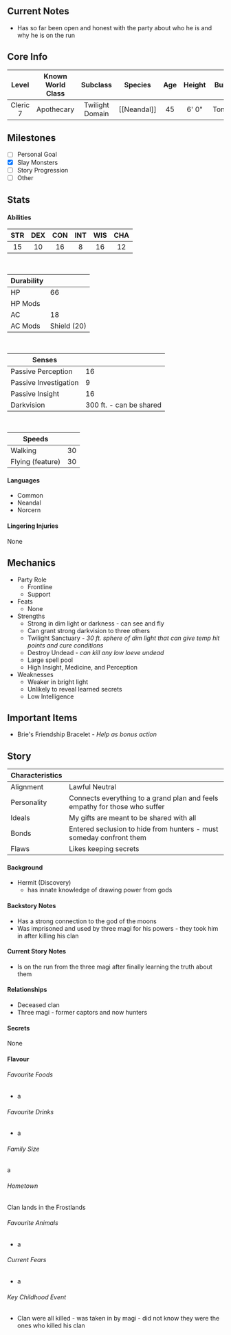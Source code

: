## Current Notes
- Has so far been open and honest with the party about who he is and why he is on the run
## Core Info
| Level | Known World Class | Subclass | Species | Age | Height | Build |
|:---:|:---:|:---:|:---:|:---:|:---:|:---:|
| Cleric 7 | Apothecary | Twilight Domain | [[Neandal]] | 45 | 6' 0" | Toned |
## Milestones
- [ ] Personal Goal
- [x] Slay Monsters
- [ ] Story Progression
- [ ] Other
## Stats
#### Abilities
| STR | DEX | CON | INT | WIS | CHA |
|:---:|:---:|:---:|:---:|:---:|:---:|
| 15 | 10 | 16 | 8 | 16 | 12 |

<br>

| Durability | |
|---|---|
| HP | 66 |
| HP Mods |  |
| AC | 18 |
| AC Mods | Shield (20) |

<br>

| Senses | |
|---|---|
| Passive Perception | 16 |
| Passive Investigation | 9 |
| Passive Insight | 16 |
| Darkvision | 300 ft. - can be shared |

<br>

| Speeds | |
|---|---|
| Walking | 30 |
| Flying (feature) | 30 |
#### Languages
- Common
- Neandal
- Norcern
#### Lingering Injuries
None
## Mechanics
- Party Role
	- Frontline
	- Support
- Feats
	- None
- Strengths
	- Strong in dim light or darkness - can see and fly
	- Can grant strong darkvision to three others
	- Twilight Sanctuary - *30 ft. sphere of dim light that can give temp hit points and cure conditions*
	- Destroy Undead - *can kill any low loeve undead*
	- Large spell pool
	- High Insight, Medicine, and Perception
- Weaknesses
	- Weaker in bright light
	- Unlikely to reveal learned secrets
	- Low Intelligence
## Important Items
- Brie's Friendship Bracelet - *Help as bonus action*
## Story
| Characteristics | |
|---|---|
| Alignment | Lawful Neutral |
| Personality | Connects everything to a grand plan and feels empathy for those who suffer |
| Ideals | My gifts are meant to be shared with all |
| Bonds | Entered seclusion to hide from hunters - must someday confront them |
| Flaws | Likes keeping secrets |
#### Background
- Hermit (Discovery)
	- has innate knowledge of drawing power from gods
#### Backstory Notes
- Has a strong connection to the god of the moons
- Was imprisoned and used by three magi for his powers - they took him in after killing his clan
#### Current Story Notes
- Is on the run from the three magi after finally learning the truth about them
#### Relationships
- Deceased clan
- Three magi - former captors and now hunters
#### Secrets
None
#### Flavour
###### Favourite Foods
- a
###### Favourite Drinks
- a
###### Family Size
a
###### Hometown
Clan lands in the Frostlands
###### Favourite Animals
- a
###### Current Fears
- a
###### Key Childhood Event
- Clan were all killed - was taken in by magi - did not know they were the ones who killed his clan
